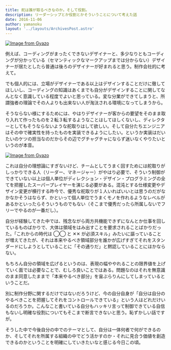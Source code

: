```yaml
---
title: 舵は誰が取るべきなのか。そして役割。
description: リーダーシップとか役割とかそういうことについて考えた話
date: 2016-11-06
author: yamanoku
layout: '../layouts/ArchivesPost.astro'
---
```


[![Image from Gyazo](https://i.gyazo.com/fd8b2e7b388e05d39aad2dec55e5ac9c.png)](https://gyazo.com/fd8b2e7b388e05d39aad2dec55e5ac9c)

例えば、コーディングがまったくできないデザイナーと、多少なりともコーディングが分かっている（セマンティックなマークアップまでは分からない）デザイナーが居たとしたら普通は後ろのデザイナーが好まれると思う。制作会社的に考えて。

でも個人的には、立場がデザイナーである以上はデザインすることだけに徹してほしいし、コーディングの知識はあくまでも自分がデザインすることに関してなんとなく意識している程度でよいと思っている。変な分業ができてしまうと、所謂強者の理論でその人よりも出来ない人が淘汰される環境になってしまうから。

そうならない様にするためには、やはりデザイナーが客からの要望をそのまま取り入れて作ったものを２転３転するようなことはしてほしくないし、ディレクターとしてもそうならないような舵取りはして欲しい。そして自分たちエンジニアはその中で確実性を持ったものを実装できるようにしたい。というか実装はだいたいのケツの担当なのだからその辺でグチャグチャにならず迷いなくやりたいというのが本音。

[![Image from Gyazo](https://i.gyazo.com/ab0dc6b7606e1d2b949bc572a6f1551d.png)](https://gyazo.com/ab0dc6b7606e1d2b949bc572a6f1551d)

これは自分の理想論にすぎないけど、チームとしてうまく回すためには舵取りがしっかりできる人（リーダー、マネージャー）がやはり必要で、そういう制御ができていない以上は個人単位がディレクション・デザイン・プログラミングの全てを把握したスーパープレイヤーを演じる必要がある。混沌とする仕様変更やデザイン変更が横行する昨今で、優秀な舵取りが１人いればいいとは思うのだがなかなかそうはならず、かといって個人単位でうまくモノを作れるようなレベルがあるかといったらそういうものでもない（そこまで優秀だったら所属しないでフリーでやるのが一番だし）。

自分が経験してきた中では、残念ながら両方共機能できずになんとか仕事を回しているものばかりで、大体は領域をはみ出すことを要求されることばかりだった。「これからの時代は ◯◯ と ✕✕ が必須スキル」みたいに謳っていることが増えてきたが、それは本来やるべき領域部分を誰かが広げすぎてそれをスタンダードにしようとしていることに「その通りだ」と黙認していることにほかならない。

もちろん自分の領域を広げるというのは、表現の幅ややれることの限界値を上げていく面では必要なことで、むしろ良いことではある。問題なのはそれを無意識のまま同意したままで「本来やるべき部分」を宙ぶらりんにしてしまっているということだ。

別に制作分野に関するだけではないだろうけど、今の自分自身が「自分は自分のやるべきことを把握してそれをコントロールできている」という人はどれだけいるのだろうか。こんなこと書いている自分もハッキリ言って制御できている自信もないし明確な役割についてもそこまで断言できないと思う。恥ずかしい話ですが。

そうした中で今後自分の中でのテーマとして、自分は一体何者で何ができるのか、そしてそれを所属する組織の中でどう活かすのか・それに見合う価値を創造できるのかということを明確にしていきたいなと感じる今日この頃。
